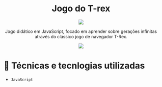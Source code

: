 <h1 align="center"> Jogo do T-rex  </h1>
<p align="center">
<img loading="lazy" src="http://img.shields.io/static/v1?label=STATUS&message=EM%20DESENVOLVIMENTO&color=GREEN&style=for-the-badge"/>
</p>
<p align="center">
Jogo didático em JavaScript, focado em aprender sobre gerações infinitas através do clássico jogo de navegador T-Rex.
<p align="center">
<img loading="lazy" src = "https://i.giphy.com/media/v1.Y2lkPTc5MGI3NjExemZ5cjlqZnF1NG4yOTBrZ3BpOWN6dW5uNzNpbzE1M3Bqa2IzZGlneSZlcD12MV9pbnRlcm5hbF9naWZfYnlfaWQmY3Q9Zw/M0sgAN3LgljWNtNEbT/giphy.gif"/>

  # :hammer: Técnicas e tecnlogias utilizadas

- `JavaScript` 
